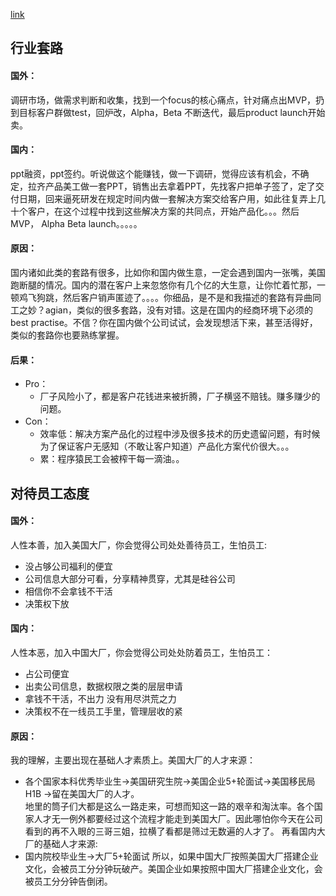 [link](https://www.1point3acres.com/bbs/thread-636033-1-1.html)

## 行业套路
#### 国外：
调研市场，做需求判断和收集，找到一个focus的核心痛点，针对痛点出MVP，扔到目标客户群做test，回炉改，Alpha，Beta 不断迭代，最后product launch开始卖。
#### 国内：
ppt融资，ppt签约。听说做这个能赚钱，做一下调研，觉得应该有机会，不确定，拉齐产品美工做一套PPT，销售出去拿着PPT，先找客户把单子签了，定了交付日期，回来逼死研发在规定时间内做一套解决方案交给客户用，如此往复弄上几十个客户，在这个过程中找到这些解决方案的共同点，开始产品化。。。然后MVP， Alpha Beta launch。。。。。
#### 原因：
国内诸如此类的套路有很多，比如你和国内做生意，一定会遇到国内一张嘴，美国跑断腿的情况。国内的潜在客户上来忽悠你有几个亿的大生意，让你忙着忙那，一顿鸡飞狗跳，然后客户销声匿迹了。。。。你细品，是不是和我描述的套路有异曲同工之妙？agian，类似的很多套路，没有对错。这是在国内的经商环境下必须的best practise。不信？你在国内做个公司试试，会发现想活下来，甚至活得好，类似的套路你也要熟练掌握。
#### 后果：
- Pro：
  - 厂子风险小了，都是客户花钱进来被折腾，厂子横竖不赔钱。赚多赚少的问题。
- Con：
  - 效率低：解决方案产品化的过程中涉及很多技术的历史遗留问题，有时候为了保证客户无感知（不敢让客户知道）产品化方案代价很大。。。
  - 累：程序猿民工会被榨干每一滴油。。

## 对待员工态度
#### 国外：
人性本善，加入美国大厂，你会觉得公司处处善待员工，生怕员工:
- 没占够公司福利的便宜 
- 公司信息大部分可看，分享精神贯穿，尤其是硅谷公司 
- 相信你不会拿钱不干活 
- 决策权下放
#### 国内：
人性本恶，加入中国大厂，你会觉得公司处处防着员工，生怕员工：
- 占公司便宜 
- 出卖公司信息，数据权限之类的层层申请 
- 拿钱不干活，不出力 没有用尽洪荒之力 
- 决策权不在一线员工手里，管理层收的紧
#### 原因：
我的理解，主要出现在基础人才素质上。美国大厂的人才来源：
- 各个国家本科优秀毕业生->美国研究生院->美国企业5+轮面试->美国移民局H1B ->留在美国大厂的人才。\
地里的筒子们大都是这么一路走来，可想而知这一路的艰辛和淘汰率。各个国家人才无一例外都要经过这个流程才能走到美国大厂。因此哪怕你今天在公司看到的再不入眼的三哥三姐，拉横了看都是筛过无数遍的人才了。
再看国内大厂的基础人才来源:
- 国内院校毕业生->大厂5+轮面试
所以，如果中国大厂按照美国大厂搭建企业文化，会被员工分分钟玩破产。美国企业如果按照中国大厂搭建企业文化，会被员工分分钟告倒闭。
